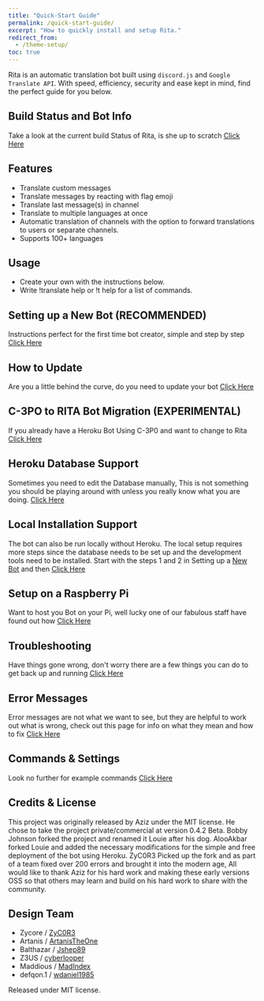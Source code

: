 ```yaml
---
title: "Quick-Start Guide"
permalink: /quick-start-guide/
excerpt: "How to quickly install and setup Rita."
redirect_from:
  - /theme-setup/
toc: true
---
```


Rita is an automatic translation bot built using `discord.js` and `Google Translate API`. With speed, efficiency, security and ease kept in mind, find the perfect guide for you below.

## Build Status and Bot Info

Take a look at the current build Status of Rita, is she up to scratch [Click Here](/secure/)

## Features

* Translate custom messages
* Translate messages by reacting with flag emoji
* Translate last message(s) in channel
* Translate to multiple languages at once
* Automatic translation of channels with the option to forward translations to users or separate channels.
* Supports 100+ languages

## Usage

* Create your own with the instructions below.
* Write !translate help or !t help for a list of commands.

## Setting up a New Bot (RECOMMENDED)

Instructions perfect for the first time bot creator, simple and step by step [Click Here](/new-bot/)

## How to Update

Are you a little behind the curve, do you need to update your bot [Click Here](/update/)

## C-3PO to RITA Bot Migration (EXPERIMENTAL)

If you already have a Heroku Bot Using C-3P0 and want to change to Rita [Click Here](/migration/)

## Heroku Database Support

Sometimes you need to edit the Database manually, This is not something you should be playing around with unless you really know what you are doing. [Click Here](/dbsupport/)

## Local Installation Support

The bot can also be run locally without Heroku. The local setup requires more steps since the database needs to be set up and the development tools need to be installed. Start with the steps 1 and 2 in Setting up a [New Bot](/new-bot/) and then [Click Here](/local/)

## Setup on a Raspberry Pi

Want to host you Bot on your Pi, well lucky one of our fabulous staff have found out how [Click Here](/raspberry-pi/)

## Troubleshooting

Have things gone wrong, don't worry there are a few things you can do to get back up and running [Click Here](/troubleshooting/)

## Error Messages

Error messages are not what we want to see, but they are helpful to work out what is wrong, check out this page for info on what they mean and how to fix [Click Here](/errors/)

## Commands & Settings

Look no further for example commands [Click Here](/commands/) 

## Credits & License

This project was originally released by Aziz under the MIT license. He chose to take the project private/commercial at version 0.4.2 Beta. Bobby Johnson forked the project and renamed it Louie after his dog. AlooAkbar forked Louie and added the necessary modifications for the simple and free deployment of the bot using Heroku. ZyC0R3 Picked up the fork and as part of a team fixed over 200 errors and brought it into the modern age, All would like to thank Aziz for his hard work and making these early versions OSS so that others may learn and build on his hard work to share with the community.

## Design Team

* Zycore / [ZyC0R3](https://github.com/ZyC0R3)
* Artanis / [ArtanisTheOne](https://github.com/ArtanisTheOne)
* Balthazar / [Jshep89](https://github.com/JShep89)
* Z3US / [cyberlooper](https://github.com/cyberlooper)
* Maddious / [MadIndex](https://github.com/MadIndex)
* defqon.1 / [wdaniel1985](https://github.com/wdaniel1985)

Released under MIT license.
